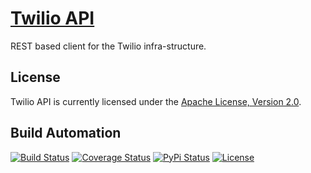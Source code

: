 # [Twilio API](http://twilio-api.hive.pt)

REST based client for the Twilio infra-structure.

## License

Twilio API is currently licensed under the [Apache License, Version 2.0](http://www.apache.org/licenses/).

## Build Automation

[![Build Status](https://github.com/hivesolutions/twilio-api/workflows/Main%20Workflow/badge.svg)](https://github.com/hivesolutions/twilio-api/actions)
[![Coverage Status](https://coveralls.io/repos/hivesolutions/twilio-api/badge.svg?branch=master)](https://coveralls.io/r/hivesolutions/twilio-api?branch=master)
[![PyPi Status](https://img.shields.io/pypi/v/twilio-api.svg)](https://pypi.python.org/pypi/twilio-api)
[![License](https://img.shields.io/badge/license-Apache%202.0-blue.svg)](https://www.apache.org/licenses/)
